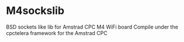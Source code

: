 # M4sockslib
BSD sockets like lib for Amstrad CPC M4 WiFi board
Compile under the cpctelera framework for the Amstrad CPC
